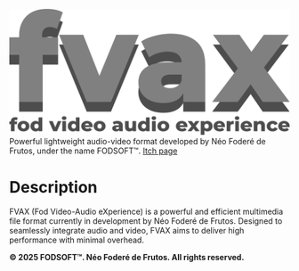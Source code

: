![](logo_fvax.png)<br>
Powerful lightweight audio-video format developed by Néo Foderé de Frutos, under the name FODSOFT™.
[Itch page](https://fodsoft.itch.io/)
# Description
FVAX (Fod Video-Audio eXperience) is a powerful and efficient multimedia file format currently in development by Néo Foderé de Frutos. Designed to seamlessly integrate audio and video, FVAX aims to deliver high performance with minimal overhead.<br>

**© 2025 FODSOFT™. Néo Foderé de Frutos. All rights reserved.**
